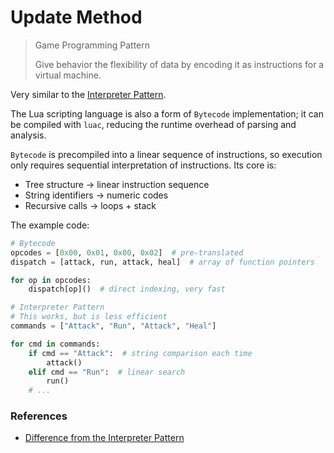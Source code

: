 # Update Method

> Game Programming Pattern
>
> Give behavior the flexibility of data by encoding it as instructions for a virtual machine.

Very similar to the [Interpreter Pattern](../docs/Interpreter.md).

The Lua scripting language is also a form of `Bytecode` implementation; it can be compiled with `luac`, reducing the runtime overhead of parsing and analysis.

`Bytecode` is precompiled into a linear sequence of instructions, so execution only requires sequential interpretation of instructions. Its core is:
- Tree structure → linear instruction sequence
- String identifiers → numeric codes
- Recursive calls → loops + stack

The example code:
```python
# Bytecode
opcodes = [0x00, 0x01, 0x00, 0x02]  # pre-translated
dispatch = [attack, run, attack, heal]  # array of function pointers

for op in opcodes:
    dispatch[op]()  # direct indexing, very fast

# Interpreter Pattern
# This works, but is less efficient
commands = ["Attack", "Run", "Attack", "Heal"]

for cmd in commands:
    if cmd == "Attack":  # string comparison each time
        attack()
    elif cmd == "Run":  # linear search
        run()
    # ...
```

### References
- [Difference from the Interpreter Pattern](../README.md#the-difference-between-bytecode-and-interpreter)
